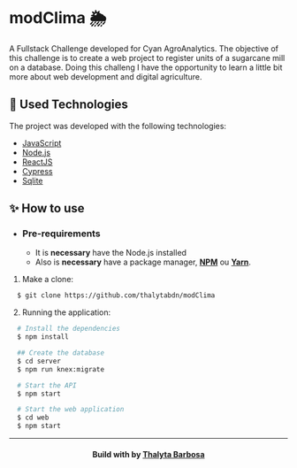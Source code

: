 # modClima 🌦

A Fullstack Challenge developed for Cyan AgroAnalytics. The objective of this challenge is to create a web project to register units of a sugarcane mill on a database. Doing this challeng I have the opportunity to learn a little bit more about web development and digital agriculture.

## 🚀 Used Technologies

The project was developed with the following technologies:

- [JavaScript](https://www.javascript.com/)
- [Node.js](https://nodejs.org/en/)
- [ReactJS](https://reactjs.org/)
- [Cypress](https://www.cypress.io/)
- [Sqlite](https://www.sqlite.org/index.html)

## ✨ How to use

- ### **Pre-requirements**

    - It is **necessary** have the Node.js installed
    - Also is **necessary** have a package manager, **[NPM](https://www.npmjs.com/)** ou **[Yarn](https://yarnpkg.com/)**.

1. Make a clone:

```sh
  $ git clone https://github.com/thalytabdn/modClima
```

2. Running the application:

```sh
  # Install the dependencies
  $ npm install

  ## Create the database
  $ cd server
  $ npm run knex:migrate

  # Start the API
  $ npm start

  # Start the web application
  $ cd web
  $ npm start

 ```
  ---
  
<h4 align="center">
    Build with by <a href="https://www.linkedin.com/in/thalytabdn/" target="_blank">Thalyta Barbosa</a>
</h4>
